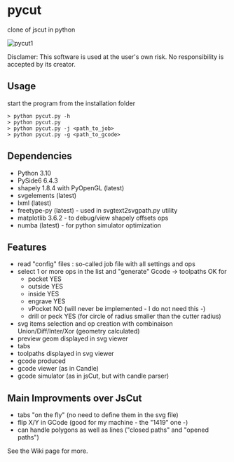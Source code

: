 # pycut
clone of jscut in python

![pycut1](https://user-images.githubusercontent.com/28778239/226173273-8989a03e-e9d6-4753-9ade-17af9e15d4c3.png)



Disclamer: This software is used at the user's own risk. No responsibility is accepted by its creator.

Usage
-----
start the program from the installation folder

```
> python pycut.py -h
> python pycut.py
> python pycut.py -j <path_to_job>
> python pycut.py -g <path_to_gcode>
```

Dependencies
------------
- Python 3.10
- PySide6 6.4.3
- shapely 1.8.4 with PyOpenGL (latest)
- svgelements (latest)
- lxml (latest)
- freetype-py (latest) - used in svgtext2svgpath.py utility
- matplotlib 3.6.2 - to debug/view shapely offsets ops
- numba (latest) - for python simulator optimization


Features
--------
- read "config" files : so-called job file with all settings and ops
- select 1 or more ops in the list and "generate" Gcode -> toolpaths OK for
   + pocket   YES
   + outside  YES
   + inside   YES
   + engrave  YES
   + vPocket   NO  (will never be implemented - I do not need this -)
   + drill or peck YES (for circle of radius smaller than the cutter radius)
- svg items selection and op creation with combinaison Union/Diff/Inter/Xor (geometry calculated)
- preview geom displayed in svg viewer
- tabs
- toolpaths displayed in svg viewer
- gcode produced
- gcode viewer (as in Candle)
- gcode simulator (as in jsCut, but with candle parser)

Main Improvments over JsCut
---------------------------
- tabs "on the fly" (no need to define them in the svg file)
- flip X/Y in GCode (good for my machine - the "1419" one -)
- can handle polygons as well as lines ("closed paths" and "opened paths")


See the Wiki page for more.

